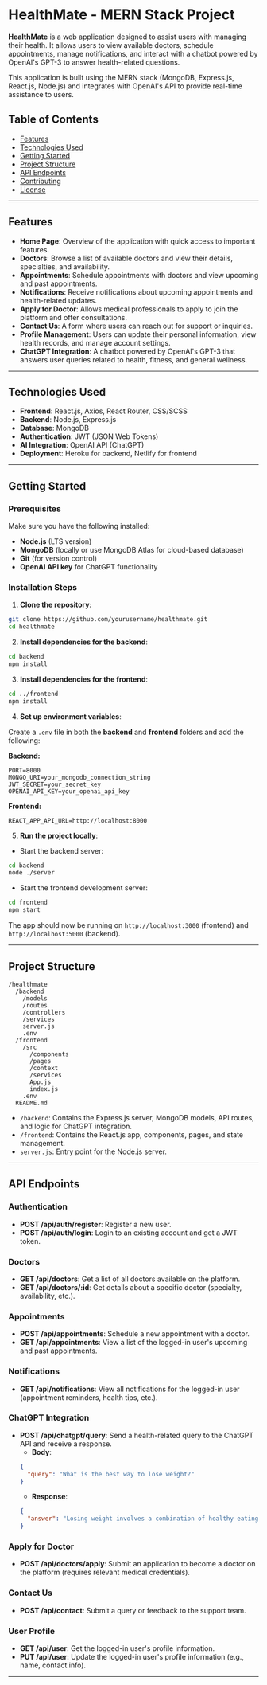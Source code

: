 # HealthMate - MERN Stack Project

**HealthMate** is a web application designed to assist users with managing their health. It allows users to view available doctors, schedule appointments, manage notifications, and interact with a chatbot powered by OpenAI's GPT-3 to answer health-related questions. 

This application is built using the MERN stack (MongoDB, Express.js, React.js, Node.js) and integrates with OpenAI's API to provide real-time assistance to users.

## Table of Contents

- [Features](#features)
- [Technologies Used](#technologies-used)
- [Getting Started](#getting-started)
- [Project Structure](#project-structure)
- [API Endpoints](#api-endpoints)
- [Contributing](#contributing)
- [License](#license)

---

## Features

- **Home Page**: Overview of the application with quick access to important features.
- **Doctors**: Browse a list of available doctors and view their details, specialties, and availability.
- **Appointments**: Schedule appointments with doctors and view upcoming and past appointments.
- **Notifications**: Receive notifications about upcoming appointments and health-related updates.
- **Apply for Doctor**: Allows medical professionals to apply to join the platform and offer consultations.
- **Contact Us**: A form where users can reach out for support or inquiries.
- **Profile Management**: Users can update their personal information, view health records, and manage account settings.
- **ChatGPT Integration**: A chatbot powered by OpenAI's GPT-3 that answers user queries related to health, fitness, and general wellness.

---

## Technologies Used

- **Frontend**: React.js, Axios, React Router, CSS/SCSS
- **Backend**: Node.js, Express.js
- **Database**: MongoDB
- **Authentication**: JWT (JSON Web Tokens)
- **AI Integration**: OpenAI API (ChatGPT)
- **Deployment**: Heroku for backend, Netlify for frontend

---

## Getting Started

### Prerequisites

Make sure you have the following installed:

- **Node.js** (LTS version)
- **MongoDB** (locally or use MongoDB Atlas for cloud-based database)
- **Git** (for version control)
- **OpenAI API key** for ChatGPT functionality

### Installation Steps

1. **Clone the repository**:

```bash
git clone https://github.com/yourusername/healthmate.git
cd healthmate
```

2. **Install dependencies for the backend**:

```bash
cd backend
npm install
```

3. **Install dependencies for the frontend**:

```bash
cd ../frontend
npm install
```

4. **Set up environment variables**:

Create a `.env` file in both the **backend** and **frontend** folders and add the following:

**Backend:**
```env
PORT=8000
MONGO_URI=your_mongodb_connection_string
JWT_SECRET=your_secret_key
OPENAI_API_KEY=your_openai_api_key
```

**Frontend:**
```env
REACT_APP_API_URL=http://localhost:8000
```

5. **Run the project locally**:

- Start the backend server:

```bash
cd backend
node ./server
```

- Start the frontend development server:

```bash
cd frontend
npm start
```

The app should now be running on `http://localhost:3000` (frontend) and `http://localhost:5000` (backend).

---

## Project Structure

```
/healthmate
  /backend
    /models
    /routes
    /controllers
    /services
    server.js
    .env
  /frontend
    /src
      /components
      /pages
      /context
      /services
      App.js
      index.js
    .env
  README.md
```

- `/backend`: Contains the Express.js server, MongoDB models, API routes, and logic for ChatGPT integration.
- `/frontend`: Contains the React.js app, components, pages, and state management.
- `server.js`: Entry point for the Node.js server.

---

## API Endpoints

### Authentication

- **POST /api/auth/register**: Register a new user.
- **POST /api/auth/login**: Login to an existing account and get a JWT token.

### Doctors

- **GET /api/doctors**: Get a list of all doctors available on the platform.
- **GET /api/doctors/:id**: Get details about a specific doctor (specialty, availability, etc.).

### Appointments

- **POST /api/appointments**: Schedule a new appointment with a doctor.
- **GET /api/appointments**: View a list of the logged-in user's upcoming and past appointments.

### Notifications

- **GET /api/notifications**: View all notifications for the logged-in user (appointment reminders, health tips, etc.).

### ChatGPT Integration

- **POST /api/chatgpt/query**: Send a health-related query to the ChatGPT API and receive a response.
    - **Body**:
    ```json
    {
      "query": "What is the best way to lose weight?"
    }
    ```
    - **Response**:
    ```json
    {
      "answer": "Losing weight involves a combination of healthy eating, regular physical activity, and consistent sleep patterns. Start with manageable goals..."
    }
    ```

### Apply for Doctor

- **POST /api/doctors/apply**: Submit an application to become a doctor on the platform (requires relevant medical credentials).

### Contact Us

- **POST /api/contact**: Submit a query or feedback to the support team.

### User Profile

- **GET /api/user**: Get the logged-in user's profile information.
- **PUT /api/user**: Update the logged-in user's profile information (e.g., name, contact info).

---

